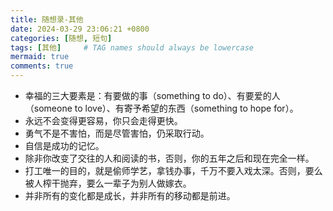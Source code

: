 ```yaml
---
title: 随想录-其他
date: 2024-03-29 23:06:21 +0800
categories: [随想, 短句]
tags: [其他]     # TAG names should always be lowercase
mermaid: true
comments: true
---
```


- 幸福的三大要素是：有要做的事（something to do）、有要爱的人（someone to love）、有寄予希望的东西（something to hope for）。
- 永远不会变得更容易，你只会走得更快。<!-- 转：https://letterstoanewdeveloper.com/2020/04/27/it-never-gets-easier-you-just-go-faster/ -->
- 勇气不是不害怕，而是尽管害怕，仍采取行动。
- 自信是成功的记忆。
- 除非你改变了交往的人和阅读的书，否则，你的五年之后和现在完全一样。
- 打工唯一的目的，就是偷师学艺，拿钱办事，千万不要入戏太深。否则，要么被人榨干抛弃，要么一辈子为别人做嫁衣。
- 并非所有的变化都是成长，并非所有的移动都是前进。
